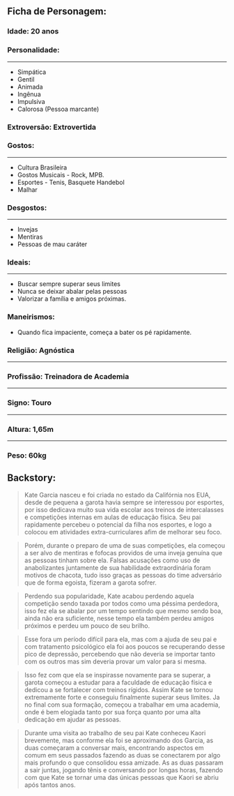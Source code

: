 ## Ficha de Personagem:

### Idade: 20 anos
### **Personalidade:** 
--- 
* Simpática
* Gentil
* Animada
* Ingênua
* Impulsiva
* Calorosa (Pessoa marcante)
### **Extroversão:** Extrovertida

### **Gostos:** 
--- 
* Cultura Brasileira
* Gostos Musicais - Rock, MPB.
* Esportes - Tenis, Basquete Handebol
* Malhar
### **Desgostos:** 
---
*  Invejas
*  Mentiras
*  Pessoas de mau caráter


### **Ideais:** 
---
* Buscar sempre superar seus limites
* Nunca se deixar abalar pelas pessoas
* Valorizar a família e amigos próximas.

### Maneirismos:

* Quando fica impaciente, começa a bater os pé rapidamente.


### **Religião:** Agnóstica
---
### **Profissão:** Treinadora de Academia
---
### **Signo:** Touro
---
### **Altura:** 1,65m
---
### **Peso:** 60kg

## Backstory:

> Kate Garcia nasceu e foi criada no estado da Califórnia nos EUA, desde de pequena a garota havia sempre se interessou por esportes, por isso dedicava muito sua vida escolar aos treinos de intercalasses e competições internas em aulas de educação física. Seu pai rapidamente percebeu o potencial da filha nos esportes, e logo a colocou em atividades extra-curriculares afim de melhorar seu foco.

> Porém, durante o preparo de uma de suas competições, ela começou a ser alvo de mentiras e fofocas providos de uma inveja genuína que as pessoas tinham sobre ela. Falsas acusações como uso de anabolizantes juntamente de sua habilidade extraordinária foram motivos de chacota, tudo isso graças as pessoas do time adversário que de forma egoista, fizeram a garota sofrer. 

> Perdendo sua popularidade, Kate acabou perdendo aquela competição sendo taxada por todos como uma péssima perdedora, isso fez ela se abalar por um tempo sentindo que mesmo sendo boa, ainda não era suficiente, nesse tempo ela também perdeu amigos próximos e perdeu um pouco de seu brilho.

> Esse fora um período difícil para ela, mas com a ajuda de seu pai e com tratamento psicológico ela foi aos poucos se recuperando desse pico de depressão, percebendo que não deveria se importar tanto com os outros mas sim deveria provar um valor para si mesma.

> Isso fez com que ela se inspirasse novamente para se superar, a garota começou a estudar para a faculdade de educação física e dedicou a se fortalecer com treinos rígidos. Assim Kate se tornou extremamente forte e conseguiu finalmente superar seus limites. Ja no final com sua formação, começou a trabalhar em uma academia, onde é bem elogiada tanto por sua força quanto por uma alta dedicação em ajudar as pessoas.

>  Durante uma visita ao trabalho de seu pai Kate conheceu Kaori brevemente, mas conforme ela foi se aproximando dos Garcia, as duas começaram a conversar mais, encontrando aspectos em comum em seus passados fazendo as duas se conectarem por algo mais profundo o que consolidou essa amizade. As as duas passaram a sair juntas, jogando tênis e conversando por longas horas, fazendo com que Kate se tornar uma das únicas pessoas que Kaori se abriu após tantos anos.

